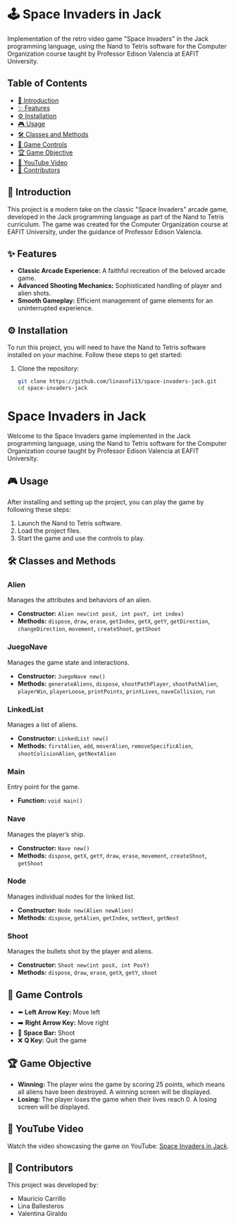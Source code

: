 # 🕹️ Space Invaders in Jack

Implementation of the retro video game "Space Invaders" in the Jack programming language, using the Nand to Tetris software for the Computer Organization course taught by Professor Edison Valencia at EAFIT University.

## Table of Contents
- [📖 Introduction](#introduction)
- [✨ Features](#features)
- [⚙️ Installation](#installation)
- [🎮 Usage](#usage)
- [🛠️ Classes and Methods](#classes-and-methods)
- [🎯 Game Controls](#game-controls)
- [🏆 Game Objective](#game-objective)
- [🎥 YouTube Video](#youtube-video)
- [👥 Contributors](#contributors)

## 📖 Introduction
This project is a modern take on the classic "Space Invaders" arcade game, developed in the Jack programming language as part of the Nand to Tetris curriculum. The game was created for the Computer Organization course at EAFIT University, under the guidance of Professor Edison Valencia.

## ✨ Features
- **Classic Arcade Experience:** A faithful recreation of the beloved arcade game.
- **Advanced Shooting Mechanics:** Sophisticated handling of player and alien shots.
- **Smooth Gameplay:** Efficient management of game elements for an uninterrupted experience.

## ⚙️ Installation
To run this project, you will need to have the Nand to Tetris software installed on your machine. Follow these steps to get started:

1. Clone the repository:
   ```bash
   git clone https://github.com/linasofi13/space-invaders-jack.git
   cd space-invaders-jack
# Space Invaders in Jack

Welcome to the Space Invaders game implemented in the Jack programming language, using the Nand to Tetris software for the Computer Organization course taught by Professor Edison Valencia at EAFIT University.

## 🎮 Usage

After installing and setting up the project, you can play the game by following these steps:

1. Launch the Nand to Tetris software.
2. Load the project files.
3. Start the game and use the controls to play.

## 🛠️ Classes and Methods

### Alien

Manages the attributes and behaviors of an alien.

- **Constructor:** `Alien new(int posX, int posY, int index)`
- **Methods:** `dispose`, `draw`, `erase`, `getIndex`, `getX`, `getY`, `getDirection`, `changeDirection`, `movement`, `createShoot`, `getShoot`

### JuegoNave

Manages the game state and interactions.

- **Constructor:** `JuegoNave new()`
- **Methods:** `generateAliens`, `dispose`, `shootPathPlayer`, `shootPathAlien`, `playerWin`, `playerLoose`, `printPoints`, `printLives`, `naveCollision`, `run`

### LinkedList

Manages a list of aliens.

- **Constructor:** `LinkedList new()`
- **Methods:** `firstAlien`, `add`, `moverAlien`, `removeSpecificAlien`, `shootColisionAlien`, `getNextAlien`

### Main

Entry point for the game.

- **Function:** `void main()`

### Nave

Manages the player’s ship.

- **Constructor:** `Nave new()`
- **Methods:** `dispose`, `getX`, `getY`, `draw`, `erase`, `movement`, `createShoot`, `getShoot`

### Node

Manages individual nodes for the linked list.

- **Constructor:** `Node new(Alien newAlien)`
- **Methods:** `dispose`, `getAlien`, `getIndex`, `setNext`, `getNext`

### Shoot

Manages the bullets shot by the player and aliens.

- **Constructor:** `Shoot new(int posX, int PosY)`
- **Methods:** `dispose`, `draw`, `erase`, `getX`, `getY`, `shoot`

## 🎯 Game Controls

- ⬅️ **Left Arrow Key:** Move left
- ➡️ **Right Arrow Key:** Move right
- 🔫 **Space Bar:** Shoot
- ❌ **Q Key:** Quit the game

## 🏆 Game Objective

- **Winning:** The player wins the game by scoring 25 points, which means all aliens have been destroyed. A winning screen will be displayed.
- **Losing:** The player loses the game when their lives reach 0. A losing screen will be displayed.

## 🎥 YouTube Video

Watch the video showcasing the game on YouTube: [Space Invaders in Jack](https://www.youtube.com/watch?v=9Mz-jjKMquc).

## 👥 Contributors

This project was developed by:

- Mauricio Carrillo
- Lina Ballesteros
- Valentina Giraldo


